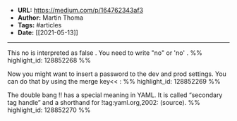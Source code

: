 - **URL:** https://medium.com/p/164762343af3
- **Author:** Martin Thoma
- **Tags:** #articles
- **Date:** [[2021-05-13]]
---

This no is interpreted as false . You need to write "no" or 'no' . %% highlight_id: 128852268 %%


Now you might want to insert a password to the dev and prod settings. You can do that by using the merge key<< : %% highlight_id: 128852269 %%


The double bang !! has a special meaning in YAML. It is called “secondary tag handle” and a shorthand for !tag:yaml.org,2002: (source). %% highlight_id: 128852270 %%

